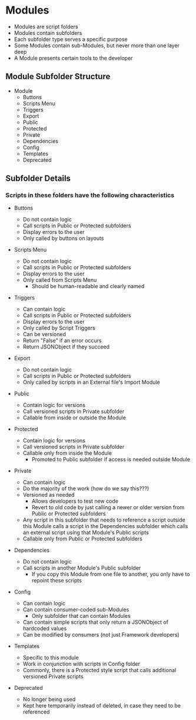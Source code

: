 # Modules
- Modules are script folders
- Modules contain subfolders
- Each subfolder type serves a specific purpose
- Some Modules contain sub-Modules, but never more than one layer deep
- A Module presents certain tools to the developer

## Module Subfolder Structure

- Module
  - Buttons
  - Scripts Menu
  - Triggers
  - Export
  - Public
  - Protected
  - Private
  - Dependencies
  - Config
  - Templates
  - Deprecated 

## Subfolder Details

### Scripts in these folders have the following characteristics

- Buttons
  - Do not contain logic
  - Call scripts in Public or Protected subfolders
  - Display errors to the user
  - Only called by buttons on layouts

- Scripts Menu
  - Do not contain logic
  - Call scripts in Public or Protected subfolders
  - Display errors to the user
  - Only called from Scripts Menu
    - Should be human-readable and clearly named 


- Triggers
  - Can contain logic
  - Call scripts in Public or Protected subfolders
  - Display errors to the user
  - Only called by Script Triggers
  - Can be versioned
  - Return "False" if an error occurs
  - Return JSONObject if they succeed

- Export
  - Do not contain logic
  - Call scripts in Public or Protected subfolders
  - Only called by scripts in an External file's Import Module

- Public
  - Contain logic for versions
  - Call versioned scripts in Private subfolder
  - Callable from inside or outside the Module

- Protected
  - Contain logic for versions
  - Call versioned scripts in Private subfolder
  - Callable only from inside the Module
    - Promoted to Public subfolder if access is needed outside Module

- Private
  - Can contain logic
  - Do the majority of the work (how do we say this???)
  - Versioned as needed
    - Allows developers to test new code
    - Revert to old code by just calling a newer or older version from Public or Protected subfolders
  - Any script in this subfolder that needs to reference a script outside this Module calls a script in the Dependencies subfolder which calls an external script using that Module's Public scripts
  - Callable only from Public or Protected subfolders

- Dependencies
  - Do not contain logic
  - Call scripts in another Module's Public subfolder
    - If you copy this Module from one file to another, you only have to repoint these scripts

- Config
  - Can contain logic
  - Can contain consumer-coded sub-Modules
    - Only subfolder that can contain Modules
  - Can contain simple scripts that only return a JSONObject of hardcoded values
  - Can be modified by consumers (not just Framework developers)

- Templates
  - Specific to this module
  - Work in conjunction with scripts in Config folder
  - Commonly, there is a Protected style script that calls additional versioned Private scripts

- Deprecated
  - No longer being used 
  - Kept here temporarily instead of deleted, in case they need to be referenced
